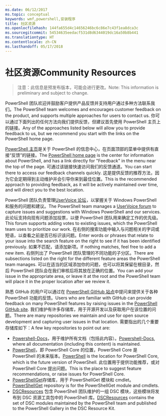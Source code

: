 ```yaml
---
ms.date: 06/12/2017
ms.topic: conceptual
keywords: wmf,powershell,安装程序
title: 社区资源
ms.openlocfilehash: 144fa655d4c14656246bc6c86e7c43f1ea8dca3c
ms.sourcegitcommit: 54534635eedacf531d8d6344019dc16a50b8b441
ms.translationtype: HT
ms.contentlocale: zh-CN
ms.lasthandoff: 05/17/2018
---
```

# <a name="community-resources"></a><span data-ttu-id="47a6a-103">社区资源</span><span class="sxs-lookup"><span data-stu-id="47a6a-103">Community Resources</span></span> #
> <span data-ttu-id="47a6a-104">注意：此信息是预发布版本，可能会进行更改。</span><span class="sxs-lookup"><span data-stu-id="47a6a-104">Note: This information is preliminary and subject to change.</span></span>

<span data-ttu-id="47a6a-105">PowerShell 团队欢迎并鼓励客户提供产品反馈并支持用户通过多种方法联系我们。</span><span class="sxs-lookup"><span data-stu-id="47a6a-105">The PowerShell team welcomes and encourages customer feedback on the product, and supports multiple approaches for users to contact us.</span></span>
<span data-ttu-id="47a6a-106">你可以通过下面列出的任何方法向我们提供反馈，但建议首先使用 PowerShell 主页上的链接。</span><span class="sxs-lookup"><span data-stu-id="47a6a-106">Any of the approaches listed below will allow you to provide feedback to us, but we recommend you start with the links on the PowerShell home page.</span></span>

<span data-ttu-id="47a6a-107">[PowerShell 主页](https://microsoft.com/powershell)是关于 PowerShell 的信息中心，在页面顶部的菜单中提供有直接“反馈”的链接。</span><span class="sxs-lookup"><span data-stu-id="47a6a-107">The [PowerShell home page](https://microsoft.com/powershell) is the center for information about PowerShell, and has a link directly for "Feedback" in the menu near the top of the page.</span></span>
<span data-ttu-id="47a6a-108">可通过该链接快速访问我们的反馈通道。</span><span class="sxs-lookup"><span data-stu-id="47a6a-108">You can start there to access our feedback channels quickly.</span></span>
<span data-ttu-id="47a6a-109">这是提供反馈的推荐方法，因为它会定期得到主动维护并会引导你来到最佳位置。</span><span class="sxs-lookup"><span data-stu-id="47a6a-109">This is the recommended approach to providing feedback, as it will be actively maintained over time, and will direct you to the best location.</span></span>

<span data-ttu-id="47a6a-110">PowerShell 团队负责管理[UserVoice 论坛](https://windowsserver.uservoice.com/forums/301869-powershell/)，以掌握关于 Windows PowerShell 和服务的问题和建议。</span><span class="sxs-lookup"><span data-stu-id="47a6a-110">The PowerShell team manages a [UserVoice forum](https://windowsserver.uservoice.com/forums/301869-powershell/) to capture issues and suggestions with Windows PowerShell and our services.</span></span>
<span data-ttu-id="47a6a-111">此论坛支持向现有问题添加投票，以便 PowerShell 团队用来确定工作的优先级。</span><span class="sxs-lookup"><span data-stu-id="47a6a-111">This forum supports adding votes to existing issues, which the PowerShell team uses to prioritize our work.</span></span>
<span data-ttu-id="47a6a-112">在右侧的搜索功能中输入与问题相关的字词或短语，以查看之前是否已标识该问题。</span><span class="sxs-lookup"><span data-stu-id="47a6a-112">Enter words or phrases that relate to your issue into the search feature on the right to see if it has been identified previously.</span></span>
<span data-ttu-id="47a6a-113">如果不匹配，请添加新项。</span><span class="sxs-lookup"><span data-stu-id="47a6a-113">If nothing matches, feel free to add a new item.</span></span>
<span data-ttu-id="47a6a-114">右侧列出了 PowerShell 团队管理的不同功能的子分区。</span><span class="sxs-lookup"><span data-stu-id="47a6a-114">There are subsections listed on the right for the different feature areas the PowerShell team manages.</span></span>
<span data-ttu-id="47a6a-115">可以在适当的区域添加你的问题，也可以将其保留在根目录，然后 PowerShell 团队会在我们审核后将其放在正确的位置。</span><span class="sxs-lookup"><span data-stu-id="47a6a-115">You can add your issue in the appropriate area, or leave it at the root and the PowerShell team will place it in the proper location after we review it.</span></span>

<span data-ttu-id="47a6a-116">熟悉 GitHub 的用户可以通过在 [PowerShell GitHub 站点](https://github.com/powershell)中提问来提供关于各种 PowerShell 功能的反馈。</span><span class="sxs-lookup"><span data-stu-id="47a6a-116">Users who are familiar with GitHub can provide feedback on many PowerShell features by raising issues in the [PowerShell GitHub site](https://github.com/powershell).</span></span>
<span data-ttu-id="47a6a-117">我们维护有许多存储库，用于开源开发以及获取用户在该位置的问题。</span><span class="sxs-lookup"><span data-stu-id="47a6a-117">There are many repositories we maintain and use for open source development and capturing user issues in that location.</span></span>
<span data-ttu-id="47a6a-118">需要指出的几个重要存储库如下：</span><span class="sxs-lookup"><span data-stu-id="47a6a-118">A few key repositories to point out are:</span></span>

* <span data-ttu-id="47a6a-119">[Powershell-Docs](https://github.com/PowerShell/powershell-docs)，用于维护所有文档（包括此内容）。</span><span class="sxs-lookup"><span data-stu-id="47a6a-119">[Powershell-Docs](https://github.com/PowerShell/powershell-docs), where all documentation (including this content) is maintained.</span></span>
* <span data-ttu-id="47a6a-120">[PowerShell](https://github.com/PowerShell/powershell)，即 PowerShell Core 的位置，PowerShell Core 是 PowerShell 的未来版本。</span><span class="sxs-lookup"><span data-stu-id="47a6a-120">[PowerShell](https://github.com/PowerShell/powershell) is the location for PowerShell Core, which is the future version of PowerShell.</span></span>
<span data-ttu-id="47a6a-121">此位置用于提供功能推荐，或对 PowerShell Core 提出问题。</span><span class="sxs-lookup"><span data-stu-id="47a6a-121">This is the place to suggest feature recommendations, or raise issues for PowerShell Core.</span></span>
* <span data-ttu-id="47a6a-122">[PowerShellGet](https://github.com/PowerShell/powershellget)存储库，用于 PowerShellGet 模块和 cmdlet。</span><span class="sxs-lookup"><span data-stu-id="47a6a-122">[PowerShellGet](https://github.com/PowerShell/powershellget) repository is for the PowerShellGet module and cmdlets.</span></span>
* <span data-ttu-id="47a6a-123">[DSCResources](https://github.com/PowerShell/DscResources) 包含 PowerShell 团队维护的一组 DSC 模块，这些模块将发布到 DSC 资源工具包中的 PowerShell 库。</span><span class="sxs-lookup"><span data-stu-id="47a6a-123">[DSCResources](https://github.com/PowerShell/DscResources) contains the set of DSC modules maintained by the PowerShell team and published to the PowerShell Gallery in the DSC Resource Kit.</span></span>
